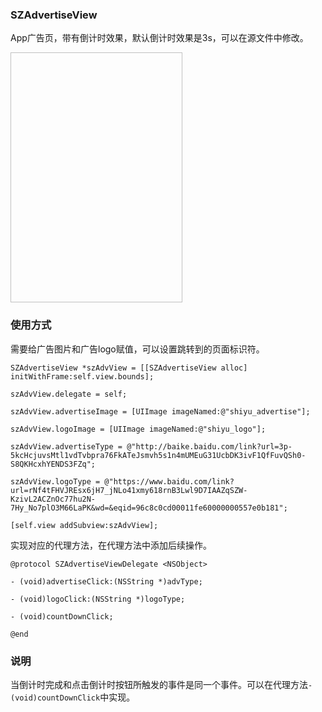 ### SZAdvertiseView

App广告页，带有倒计时效果，默认倒计时效果是3s，可以在源文件中修改。

<img href="https://github.com/SZ8023/SZAdvertiseView/blob/master/screenshot/advertiseView.png" width=275px height=400px>

### 使用方式

需要给广告图片和广告logo赋值，可以设置跳转到的页面标识符。

```objc	
SZAdvertiseView *szAdvView = [[SZAdvertiseView alloc] initWithFrame:self.view.bounds];
  
szAdvView.delegate = self;

szAdvView.advertiseImage = [UIImage imageNamed:@"shiyu_advertise"];

szAdvView.logoImage = [UIImage imageNamed:@"shiyu_logo"];

szAdvView.advertiseType = @"http://baike.baidu.com/link?url=3p-5kcHcjuvsMtl1vdTvbpra76FkATeJsmvh5s1n4mUMEuG31UcbDK3ivF1QfFuvQSh0-S8QKHcxhYENDS3FZq";

szAdvView.logoType = @"https://www.baidu.com/link?url=rNf4tFHVJREsx6jH7_jNLo41xmy618rnB3Lwl9D7IAAZqSZW-KzivL2ACZnOc77hu2N-7Hy_No7plO3M66LaPK&wd=&eqid=96c8c0cd00011fe60000000557e0b181";

[self.view addSubview:szAdvView];    
   ```
    
实现对应的代理方法，在代理方法中添加后续操作。

```objc
@protocol SZAdvertiseViewDelegate <NSObject>

- (void)advertiseClick:(NSString *)advType;

- (void)logoClick:(NSString *)logoType;

- (void)countDownClick;

@end	
```
	
### 说明

当倒计时完成和点击倒计时按钮所触发的事件是同一个事件。可以在代理方法`- (void)countDownClick`中实现。
	

